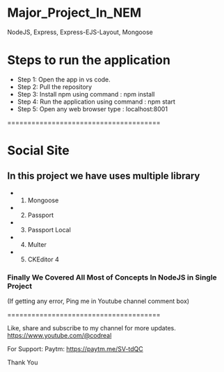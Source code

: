 # Major_Project_In_NEM

NodeJS, Express, Express-EJS-Layout, Mongoose

# Steps to run the application

- Step 1: Open the app in vs code. 
- Step 2: Pull the repository
- Step 3: Install npm using command : npm install
- Step 4: Run the application using command : npm start 
- Step 5: Open any web browser type : localhost:8001

======================================

# Social Site

## In this project we have uses multiple library
- 1. Mongoose

- 2. Passport

- 3. Passport Local

- 4. Multer

- 5. CKEditor 4

### Finally We Covered All Most of Concepts In NodeJS in Single Project

(If getting any error, Ping me in Youtube channel comment box)

======================================

Like, share and subscribe to my channel for more updates.
https://www.youtube.com/@codreal

For Support:
Paytm: https://paytm.me/SV-tdQC

Thank You

